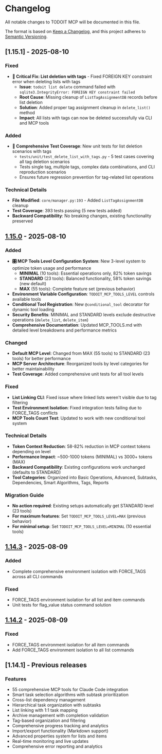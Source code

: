 # Changelog

All notable changes to TODOIT MCP will be documented in this file.

The format is based on [Keep a Changelog](https://keepachangelog.com/en/1.0.0/),
and this project adheres to [Semantic Versioning](https://semver.org/spec/v2.0.0.html).

## [1.15.1] - 2025-08-10

### Fixed
- **🐛 Critical Fix: List deletion with tags** - Fixed FOREIGN KEY constraint error when deleting lists with tags
  - **Issue**: `todoit list delete` command failed with `sqlite3.IntegrityError: FOREIGN KEY constraint failed`
  - **Root Cause**: Missing cleanup of `ListTagAssignmentDB` records before list deletion
  - **Solution**: Added proper tag assignment cleanup in `delete_list()` method
  - **Impact**: All lists with tags can now be deleted successfully via CLI and MCP tools

### Added
- **🧪 Comprehensive Test Coverage**: New unit tests for list deletion scenarios with tags
  - `tests/unit/test_delete_list_with_tags.py` - 5 test cases covering all tag deletion scenarios
  - Tests single tag, multiple tags, complex data combinations, and CLI reproduction scenarios
  - Ensures future regression prevention for tag-related list operations

### Technical Details
- **File Modified**: `core/manager.py:193` - Added `ListTagAssignmentDB` cleanup
- **Test Coverage**: 393 tests passing (5 new tests added)
- **Backward Compatibility**: No breaking changes, existing functionality preserved

## [1.15.0] - 2025-08-10

### Added
- **🎛️ MCP Tools Level Configuration System**: New 3-level system to optimize token usage and performance
  - **MINIMAL** (10 tools): Essential operations only, 82% token savings
  - **STANDARD** (23 tools): Balanced functionality, 58% token savings (new default)
  - **MAX** (55 tools): Complete feature set (previous behavior)
- **Environment Variable Configuration**: `TODOIT_MCP_TOOLS_LEVEL` controls available tools
- **Conditional Tool Registration**: New `@conditional_tool` decorator for dynamic tool loading
- **Security Benefits**: MINIMAL and STANDARD levels exclude destructive operations (`delete_list`, `delete_item`)
- **Comprehensive Documentation**: Updated MCP_TOOLS.md with detailed level breakdowns and performance metrics

### Changed
- **Default MCP Level**: Changed from MAX (55 tools) to STANDARD (23 tools) for better performance
- **MCP Server Architecture**: Reorganized tools by level categories for better maintainability
- **Test Coverage**: Added comprehensive unit tests for all tool levels

### Fixed
- **List Linking CLI**: Fixed issue where linked lists weren't visible due to tag filtering
- **Test Environment Isolation**: Fixed integration tests failing due to FORCE_TAGS conflicts
- **MCP Tools Count Test**: Updated to work with new conditional tool system

### Technical Details
- **Token Context Reduction**: 58-82% reduction in MCP context tokens depending on level
- **Performance Impact**: ~500-1000 tokens (MINIMAL) vs 3000+ tokens (MAX)
- **Backward Compatibility**: Existing configurations work unchanged (defaults to STANDARD)
- **Tool Categories**: Organized into Basic Operations, Advanced, Subtasks, Dependencies, Smart Algorithms, Tags, Reports

### Migration Guide
- **No action required**: Existing setups automatically get STANDARD level (23 tools)
- **For maximum features**: Set `TODOIT_MCP_TOOLS_LEVEL=MAX` (previous behavior)
- **For minimal setup**: Set `TODOIT_MCP_TOOLS_LEVEL=MINIMAL` (10 essential tools)

## [1.14.3] - 2025-08-09

### Added
- Complete comprehensive environment isolation with FORCE_TAGS across all CLI commands

### Fixed
- FORCE_TAGS environment isolation for all list and item commands
- Unit tests for flag_value status command solution

## [1.14.2] - 2025-08-09

### Fixed  
- FORCE_TAGS environment isolation for all item commands
- Add FORCE_TAGS environment isolation to all list commands

## [1.14.1] - Previous releases

### Features
- 55 comprehensive MCP tools for Claude Code integration
- Smart task selection algorithms with subtask prioritization  
- Cross-list dependency management
- Hierarchical task organization with subtasks
- List linking with 1:1 task mapping
- Archive management with completion validation
- Tag-based organization and filtering
- Comprehensive progress tracking and analytics
- Import/export functionality (Markdown support)
- Advanced properties system for lists and items
- Real-time monitoring and live updates
- Comprehensive error reporting and analytics

[1.15.0]: https://github.com/todoit/todoit-mcp/compare/v1.14.3...v1.15.0
[1.14.3]: https://github.com/todoit/todoit-mcp/compare/v1.14.2...v1.14.3
[1.14.2]: https://github.com/todoit/todoit-mcp/compare/v1.14.1...v1.14.2